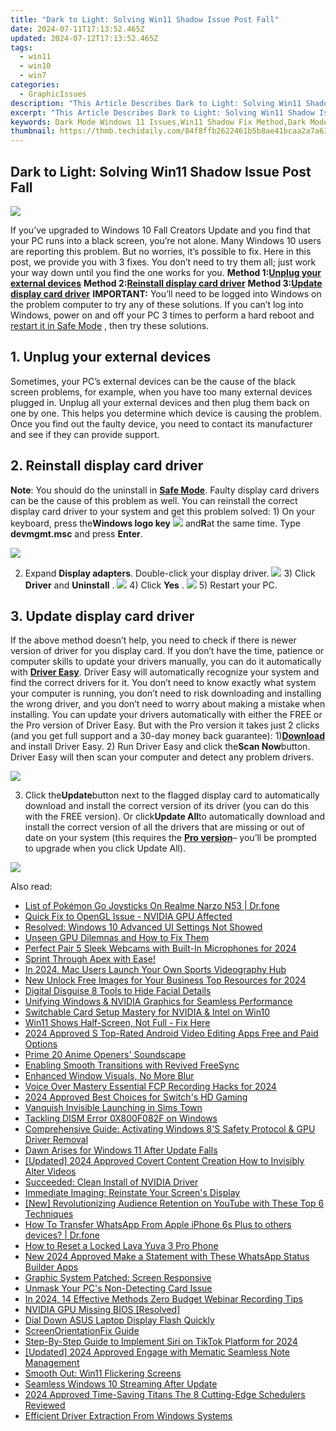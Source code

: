 ```yaml
---
title: "Dark to Light: Solving Win11 Shadow Issue Post Fall"
date: 2024-07-11T17:13:52.465Z
updated: 2024-07-12T17:13:52.465Z
tags:
  - win11
  - win10
  - win7
categories:
  - GraphicIssues
description: "This Article Describes Dark to Light: Solving Win11 Shadow Issue Post Fall"
excerpt: "This Article Describes Dark to Light: Solving Win11 Shadow Issue Post Fall"
keywords: Dark Mode Windows 11 Issues,Win11 Shadow Fix Method,Dark Mode Troubleshooting,Shadow Fix Post Fall Update,Dark to Light Resolution Guide,Post Fall Update Shadow Problems,Fix Win11 Shadow Problems
thumbnail: https://thmb.techidaily.com/84f8ffb2622461b5b8ae41bcaa2a7a63b43c8ca478ec4a5288c1fa6d62881340.jpg
---
```


## Dark to Light: Solving Win11 Shadow Issue Post Fall

![](https://images.drivereasy.com/wp-content/uploads/2016/10/windows-10-black-screen.png)

If you’ve upgraded to Windows 10 Fall Creators Update and you find that your PC runs into a black screen, you’re not alone. Many Windows 10 users are reporting this problem. But no worries, it’s possible to fix. Here in this post, we provide you with 3 fixes. You don’t need to try them all; just work your way down until you find the one works for you.   **Method 1:[Unplug your external devices](#m1)**   **Method 2:[Reinstall display card driver](#m2)**   **Method 3:[Update display card driver](#m3)** **IMPORTANT:**  You’ll need to be logged into Windows on the problem computer to try any of these solutions. If you can’t log into Windows, power on and off your PC 3 times to perform a hard reboot and [restart it in Safe Mode](https://tools.techidaily.com/drivereasy/download/) , then try these solutions.

## 1\. Unplug your external devices

 Sometimes, your PC’s external devices can be the cause of the black screen problems, for example, when you have too many external devices plugged in. Unplug all your external devices and then plug them back on one by one. This helps you determine which device is causing the problem. Once you find out the faulty device, you need to contact its manufacturer and see if they can provide support.

## 2\. Reinstall display card driver

**Note**: You should do the uninstall in [**Safe Mode**](https://tools.techidaily.com/drivereasy/download/). Faulty display card drivers can be the cause of this problem as well. You can reinstall the correct display card driver to your system and get this problem solved: 1) On your keyboard, press the**Windows logo key** ![](https://images.drivereasy.com/wp-content/uploads/2016/10/img_5811a625cdad7.png) and**R**at the same time. Type **devmgmt.msc** and press **Enter**.

![](https://images.drivereasy.com/wp-content/uploads/2017/09/img_59c24493dcfb1.png)

2) Expand **Display adapters**. Double-click your display driver. ![](https://images.drivereasy.com/wp-content/uploads/2016/10/display-adapters-expand.jpg)  3) Click **Driver** and **Uninstall** . ![](https://images.drivereasy.com/wp-content/uploads/2016/10/uninstall-display-adpater.jpg)  4) Click **Yes** . ![](https://images.drivereasy.com/wp-content/uploads/2016/10/confirm-device-uninstall.png) 5) Restart your PC.

## 3\. Update display card driver

If the above method doesn’t help, you need to check if there is newer version of driver for you display card. If you don’t have the time, patience or computer skills to update your drivers manually, you can do it automatically with [**Driver Easy**](https://tools.techidaily.com/drivereasy/download/). Driver Easy will automatically recognize your system and find the correct drivers for it. You don’t need to know exactly what system your computer is running, you don’t need to risk downloading and installing the wrong driver, and you don’t need to worry about making a mistake when installing. You can update your drivers automatically with either the FREE or the Pro version of Driver Easy. But with the Pro version it takes just 2 clicks (and you get full support and a 30-day money back guarantee): 1)[**Download**](https://tools.techidaily.com/drivereasy/download/) and install Driver Easy. 2) Run Driver Easy and click the**Scan Now**button. Driver Easy will then scan your computer and detect any problem drivers.

![](https://images.drivereasy.com/wp-content/uploads/2017/09/img_59c245c4a6b9e.png)

3) Click the**Update**button next to the flagged display card to automatically download and install the correct version of its driver (you can do this with the FREE version). Or click**Update All**to automatically download and install the correct version of all the drivers that are missing or out of date on your system (this requires the [**Pro version**](https://tools.techidaily.com/drivereasy/download/)– you’ll be prompted to upgrade when you click Update All).

![](https://images.drivereasy.com/wp-content/uploads/2017/09/img_59c2460315f83.jpg)

<ins class="adsbygoogle"
     style="display:block"
     data-ad-format="autorelaxed"
     data-ad-client="ca-pub-7571918770474297"
     data-ad-slot="1223367746"></ins>



<ins class="adsbygoogle"
     style="display:block"
     data-ad-client="ca-pub-7571918770474297"
     data-ad-slot="8358498916"
     data-ad-format="auto"
     data-full-width-responsive="true"></ins>



<span class="atpl-alsoreadstyle">Also read:</span>
<div><ul>
<li><a href="https://pokemon-go-android.techidaily.com/list-of-pokemon-go-joysticks-on-realme-narzo-n53-drfone-by-drfone-virtual-android/"><u>List of Pokémon Go Joysticks On Realme Narzo N53 | Dr.fone</u></a></li>
<li><a href="https://graphic-issues.techidaily.com/quick-fix-to-opengl-issue-nvidia-gpu-affected/"><u>Quick Fix to OpenGL Issue - NVIDIA GPU Affected</u></a></li>
<li><a href="https://graphic-issues.techidaily.com/resolved-windows-10-advanced-ui-settings-not-showed/"><u>Resolved: Windows 10 Advanced UI Settings Not Showed</u></a></li>
<li><a href="https://graphic-issues.techidaily.com/unseen-gpu-dilemnas-and-how-to-fix-them/"><u>Unseen GPU Dilemnas and How to Fix Them</u></a></li>
<li><a href="https://video-capture.techidaily.com/perfect-pair-5-sleek-webcams-with-built-in-microphones-for-2024/"><u>Perfect Pair  5 Sleek Webcams with Built-In Microphones for 2024</u></a></li>
<li><a href="https://graphic-issues.techidaily.com/1719818386395-sprint-through-apex-with-ease/"><u>Sprint Through Apex with Ease!</u></a></li>
<li><a href="https://youtube-stream.techidaily.com/in-2024-mac-users-launch-your-own-sports-videography-hub/"><u>In 2024, Mac Users  Launch Your Own Sports Videography Hub</u></a></li>
<li><a href="https://ai-video-tools.techidaily.com/new-unlock-free-images-for-your-business-top-resources-for-2024/"><u>New Unlock Free Images for Your Business Top Resources for 2024</u></a></li>
<li><a href="https://extra-lessons.techidaily.com/digital-disguise-8-tools-to-hide-facial-details/"><u>Digital Disguise 8 Tools to Hide Facial Details</u></a></li>
<li><a href="https://graphic-issues.techidaily.com/unifying-windows-and-nvidia-graphics-for-seamless-performance/"><u>Unifying Windows & NVIDIA Graphics for Seamless Performance</u></a></li>
<li><a href="https://graphic-issues.techidaily.com/switchable-card-setup-mastery-for-nvidia-and-intel-on-win10/"><u>Switchable Card Setup Mastery for NVIDIA & Intel on Win10</u></a></li>
<li><a href="https://graphic-issues.techidaily.com/win11-shows-half-screen-not-full-fix-here/"><u>Win11 Shows Half-Screen, Not Full - Fix Here</u></a></li>
<li><a href="https://video-creation-software.techidaily.com/2024-approved-s-top-rated-android-video-editing-apps-free-and-paid-options/"><u>2024 Approved S Top-Rated Android Video Editing Apps Free and Paid Options</u></a></li>
<li><a href="https://extra-hints.techidaily.com/prime-20-anime-openers-soundscape/"><u>Prime 20 Anime Openers' Soundscape</u></a></li>
<li><a href="https://graphic-issues.techidaily.com/enabling-smooth-transitions-with-revived-freesync/"><u>Enabling Smooth Transitions with Revived FreeSync</u></a></li>
<li><a href="https://graphic-issues.techidaily.com/enhanced-window-visuals-no-more-blur/"><u>Enhanced Window Visuals, No More Blur</u></a></li>
<li><a href="https://ai-video-tools.techidaily.com/voice-over-mastery-essential-fcp-recording-hacks-for-2024/"><u>Voice Over Mastery Essential FCP Recording Hacks for 2024</u></a></li>
<li><a href="https://on-screen-recording.techidaily.com/2024-approved-best-choices-for-switchs-hd-gaming/"><u>2024 Approved  Best Choices for Switch's HD Gaming</u></a></li>
<li><a href="https://graphic-issues.techidaily.com/vanquish-invisible-launching-in-sims-town/"><u>Vanquish Invisible Launching in Sims Town</u></a></li>
<li><a href="https://win11-tips.techidaily.com/tackling-dism-error-0x800f082f-on-windows/"><u>Tackling DISM Error 0X800F082F on Windows</u></a></li>
<li><a href="https://graphic-issues.techidaily.com/comprehensive-guide-activating-windows-8s-safety-protocol-and-gpu-driver-removal/"><u>Comprehensive Guide: Activating Windows 8'S Safety Protocol & GPU Driver Removal</u></a></li>
<li><a href="https://graphic-issues.techidaily.com/dawn-arises-for-windows-11-after-update-falls/"><u>Dawn Arises for Windows 11 After Update Falls</u></a></li>
<li><a href="https://facebook-video-share.techidaily.com/updated-2024-approved-covert-content-creation-how-to-invisibly-alter-videos/"><u>[Updated] 2024 Approved  Covert Content Creation  How to Invisibly Alter Videos</u></a></li>
<li><a href="https://graphic-issues.techidaily.com/succeeded-clean-install-of-nvidia-driver/"><u>Succeeded: Clean Install of NVIDIA Driver</u></a></li>
<li><a href="https://graphic-issues.techidaily.com/immediate-imaging-reinstate-your-screens-display/"><u>Immediate Imaging: Reinstate Your Screen's Display</u></a></li>
<li><a href="https://youtube-stream.techidaily.com/new-revolutionizing-audience-retention-on-youtube-with-these-top-6-techniques/"><u>[New] Revolutionizing Audience Retention on YouTube with These Top 6 Techniques</u></a></li>
<li><a href="https://techidaily.com/how-to-transfer-whatsapp-from-apple-iphone-6s-plus-to-others-devices-drfone-by-drfone-transfer-whatsapp-from-ios-transfer-whatsapp-from-ios/"><u>How To Transfer WhatsApp From Apple iPhone 6s Plus to others devices? | Dr.fone</u></a></li>
<li><a href="https://android-unlock.techidaily.com/how-to-reset-a-locked-lava-yuva-3-pro-phone-by-drfone-android/"><u>How to Reset a Locked Lava Yuva 3 Pro Phone</u></a></li>
<li><a href="https://ai-video-apps.techidaily.com/new-2024-approved-make-a-statement-with-these-whatsapp-status-builder-apps/"><u>New 2024 Approved Make a Statement with These WhatsApp Status Builder Apps</u></a></li>
<li><a href="https://graphic-issues.techidaily.com/graphic-system-patched-screen-responsive/"><u>Graphic System Patched: Screen Responsive</u></a></li>
<li><a href="https://graphic-issues.techidaily.com/unmask-your-pcs-non-detecting-card-issue/"><u>Unmask Your PC's Non-Detecting Card Issue</u></a></li>
<li><a href="https://video-screen-grab.techidaily.com/in-2024-14-effective-methods-zero-budget-webinar-recording-tips/"><u>In 2024, 14 Effective Methods  Zero Budget Webinar Recording Tips</u></a></li>
<li><a href="https://graphic-issues.techidaily.com/nvidia-gpu-missing-bios-resolved/"><u>NVIDIA GPU Missing BIOS [Resolved]</u></a></li>
<li><a href="https://graphic-issues.techidaily.com/dial-down-asus-laptop-display-flash-quickly/"><u>Dial Down ASUS Laptop Display Flash Quickly</u></a></li>
<li><a href="https://graphic-issues.techidaily.com/screenorientationfix-guide/"><u>ScreenOrientationFix Guide</u></a></li>
<li><a href="https://tiktok-video-recordings.techidaily.com/step-by-step-guide-to-implement-siri-on-tiktok-platform-for-2024/"><u>Step-By-Step Guide to Implement Siri on TikTok Platform for 2024</u></a></li>
<li><a href="https://vp-tips.techidaily.com/updated-2024-approved-engage-with-mematic-seamless-note-management/"><u>[Updated] 2024 Approved  Engage with Mematic  Seamless Note Management</u></a></li>
<li><a href="https://graphic-issues.techidaily.com/smooth-out-win11-flickering-screens/"><u>Smooth Out: Win11 Flickering Screens</u></a></li>
<li><a href="https://graphic-issues.techidaily.com/seamless-windows-10-streaming-after-update/"><u>Seamless Windows 10 Streaming After Update</u></a></li>
<li><a href="https://facebook-video-recording.techidaily.com/2024-approved-time-saving-titans-the-8-cutting-edge-schedulers-reviewed/"><u>2024 Approved  Time-Saving Titans  The 8 Cutting-Edge Schedulers Reviewed</u></a></li>
<li><a href="https://graphic-issues.techidaily.com/efficient-driver-extraction-from-windows-systems/"><u>Efficient Driver Extraction From Windows Systems</u></a></li>
</ul></div>

